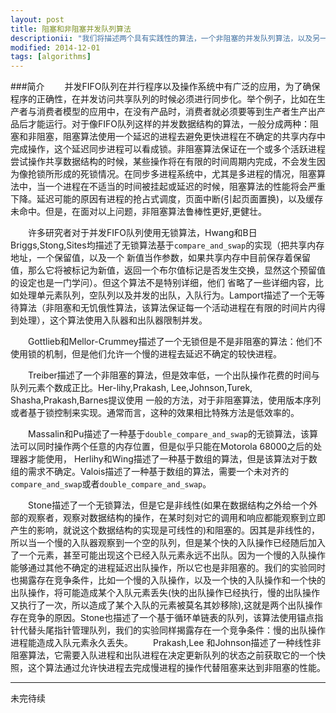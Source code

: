 ```yaml
---
layout: post
title: 阻塞和非阻塞并发队列算法
descriptionii: "我们将描述两个具有实践性的算法，一个非阻塞的并发队列算法，以及另一个具有入队锁和出队锁的阻塞算法。"
modified: 2014-12-01
tags: [algorithms]
---
```


###简介
&emsp;&emsp;并发FIFO队列在并行程序以及操作系统中有广泛的应用，为了确保程序的正确性，在并发访问共享队列的时候必须进行同步化。举个例子，比如在生产者与消费者模型的应用中，在没有产品时，消费者就必须要等到生产者生产出产品后才能运行。对于像FIFO队列这样的并发数据结构的算法，一般分成两种：阻塞和非阻塞，阻塞算法使用一个延迟的进程去避免更快进程在不确定的共享内存中完成操作，这个延迟同步进程可以看成锁。非阻塞算法保证在一个或多个活跃进程尝试操作共享数据结构的时候，某些操作将在有限的时间周期内完成，不会发生因为像抢锁所形成的死锁情况。在同步多进程系统中，尤其是多进程的情况，阻塞算法中，当一个进程在不适当的时间被挂起或延迟的时候，阻塞算法的性能将会严重下降。延迟可能的原因有进程的抢占式调度，页面中断(引起页面置换)，以及缓存未命中。但是，在面对以上问题，非阻塞算法鲁棒性更好,更健壮。

&emsp;&emsp;许多研究者对于并发FIFO队列使用无锁算法，Hwang和B日Briggs,Stong,Sites均描述了无锁算法基于`compare_and_swap`的实现（把共享内存地址，一个保留值，以及一个
新值当作参数，如果共享内存中目前保存着保留值，那么它将被标记为新值，返回一个布尔值标记是否发生交换，显然这个预留值的设定也是一门学问）。但这个算法不是特别详细，他们
省略了一些详细内容，比如处理单元素队列，空队列以及并发的出队，入队行为。Lamport描述了一个无等待算法（非阻塞和无饥俄性算法，该算法保证每一个活动进程在有限的时间片内得到处理），这个算法使用入队器和出队器限制并发。

&emsp;&emsp;Gottlieb和Mellor-Crummey描述了一个无锁但是不是非阻塞的算法：他们不使用锁的机制，但是他们允许一个慢的进程去延迟不确定的较快进程。

&emsp;&emsp;Treiber描述了一个非阻塞的算法，但是效率低，一个出队操作花费的时间与队列元素个数成正比。Her-lihy,Prakash, Lee,Johnson,Turek, Shasha,Prakash,Barnes提议使用
一般的方法，对于非阻塞算法，使用版本序列或者基于锁控制来实现。通常而言，这种的效果相比特殊方法是低效率的。

&emsp;&emsp;Massalin和Pu描述了一种基于`double_compare_and_swap`的无锁算法，该算法可以同时操作两个任意的内存位置，但是似乎只能在Motorola 68000之后的处理器才能使用，
Herlihy和Wing描述了一种基于数组的算法，但是该算法对于数组的需求不确定。Valois描述了一种基于数组的算法，需要一个未对齐的`compare_and_swap`或者`double_compare_and_swap`。

&emsp;&emsp;Stone描述了一个无锁算法，但是它是非线性(如果在数据结构之外给一个外部的观察者，观察对数据结构的操作，在某时刻对它的调用和响应都能观察到立即产生的影响，就说这个数据结构的实现是可线性的)和阻塞的。因其是非线性的，所以当一个慢的入队器观察到一个空的队列，但是某个快的入队操作已经随后加入了一个元素，甚至可能出现这个已经入队元素永远不出队。因为一个慢的入队操作能够通过其他不确定的进程延迟出队操作，所以它也是非阻塞的。我们的实验同时也揭露存在竞争条件，比如一个慢的入队操作，以及一个快的入队操作和一个快的出队操作，将可能造成某个入队元素丢失(快的出队操作已经执行，慢的出队操作又执行了一次，所以造成了某个入队的元素被莫名其妙移除),这就是两个出队操作存在竞争的原因。Stone也描述了一个基于循环单链表的队列，该算法使用锚点指针代替头尾指针管理队列，我们的实验同样揭露存在一个竞争条件：慢的出队操作进程能造成入队元素永久丢失。
&emsp;&emsp;Prakash,Lee 和Johnson描述了一种线性非阻塞算法，它需要入队进程和出队进程在决定更新队列的状态之前获取它的一个快照，这个算法通过允许快进程去完成慢进程的操作代替阻塞来达到非阻塞的性能。

-----
未完待续
